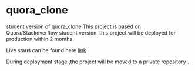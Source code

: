 # quora_clone
student version of quora_clone
This project is based on Quora/Stackoverflow student version, this project will be deployed for production within 2 months. 

Live staus can be found 
here  <a href = "htpp://myapp.pythonanywhere.com "> link </a>

During deployment stage ,the project will be moved to a private repository . 
